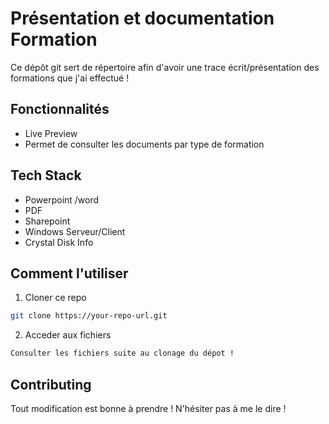 # Présentation et documentation Formation
Ce dépôt git sert de répertoire afin d'avoir une trace écrit/présentation des formations que j'ai effectué !

## Fonctionnalités
- Live Preview
- Permet de consulter les documents par type de formation

## Tech Stack
- Powerpoint /word
- PDF
- Sharepoint
- Windows Serveur/Client
- Crystal Disk Info


## Comment l'utiliser
1. Cloner ce repo
``` bash
git clone https://your-repo-url.git
```
2. Acceder aux fichiers 
``` bash
Consulter les fichiers suite au clonage du dépot !
```

## Contributing
Tout modification est bonne à prendre ! N'hésiter pas à me le dire !
  